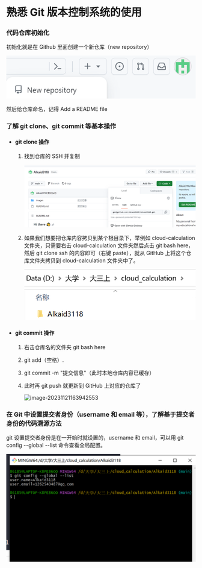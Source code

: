 # 熟悉 Git 版本控制系统的使用

### 代码仓库初始化

初始化就是在 Github 里面创建一个新仓库（new repository）

![image-20231116102033344](img/image-20231116102033344.png)

然后给仓库命名，记得 Add a README file

### 了解 git clone、git commit 等基本操作

- #### git clone 操作

  1. 找到仓库的 SSH 并复制

     ![fc078e2d144b6a0b6f673207b8f3ed0](img/fc078e2d144b6a0b6f673207b8f3ed0.png)

  2. 如果我们想要把仓库内容拷贝到某个根目录下，举例如 cloud-calculation 文件夹，只需要右击 cloud-calculation 文件夹然后点击 git bash here，然后 git clone ssh 的内容即可（右键 paste），就从 GitHub 上将这个仓库文件夹拷贝到 cloud-calculation 文件夹中了。

     ![image-20231116102903281](img/image-20231116102903281.png)

- #### git commit 操作

  1. 右击仓库名的文件夹 git bash here
  
  2. git add（空格）.
  
  3. git commit -m "提交信息"（此时本地仓库内容已缓存）
  
  4. 此时再 git push 就更新到 GitHub 上对应的仓库了
  
     ![image-20231121163942553](D:\大学\大三上\cloud_calculation\Alkaid3118\img\image-20231121163942553.png)

### 在 Git 中设置提交者身份（username 和 email 等），了解基于提交者身份的代码溯源方法

git 设置提交者身份是在一开始时就设置的，username 和 email，可以用 git config --global --list 命令查看全局配置。

![7a8701660a57237fbd5d936a626e0fe](img/7a8701660a57237fbd5d936a626e0fe.png)
